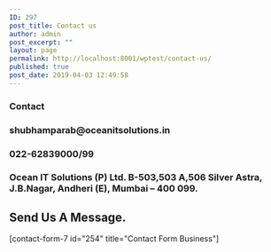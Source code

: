 ```yaml
---
ID: 297
post_title: Contact us
author: admin
post_excerpt: ""
layout: page
permalink: http://localhost:8001/wptest/contact-us/
published: true
post_date: 2019-04-03 12:49:58
---
```

<h3>Contact</h3>		
				<h3>
					shubhamparab@oceanitsolutions.in
				</h3>
				<h3>
					022-62839000/99
				</h3>
				<h3>
					Ocean IT Solutions (P) Ltd. B-503,503 A,506 Silver Astra, J.B.Nagar, Andheri (E), Mumbai – 400 099.
				</h3>
			<h2>Send Us A Message.</h2>		
		<p>[contact-form-7 id="254" title="Contact Form Business"]</p>